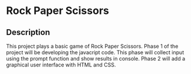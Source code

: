 # Rock Paper Scissors 

## Description
This project plays a basic game of Rock Paper Scissors. Phase 1 of the project will be developing the javacript code. This phase will collect input using the prompt function and show results in console. Phase 2 will add a graphical user interface with HTML and CSS.